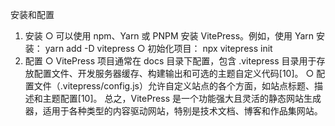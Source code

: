 安装和配置
1. 安装
  ○ 可以使用 npm、Yarn 或 PNPM 安装 VitePress。例如，使用 Yarn 安装：
yarn add -D vitepress
  ○ 初始化项目：
npx vitepress init
2. 配置
  ○ VitePress 项目通常在 docs 目录下配置，包含 .vitepress 目录用于存放配置文件、开发服务器缓存、构建输出和可选的主题自定义代码[10]。
  ○ 配置文件（.vitepress/config.js）允许自定义站点的各个方面，如站点标题、描述和主题配置[10]。
总之，VitePress 是一个功能强大且灵活的静态网站生成器，适用于各种类型的内容驱动网站，特别是技术文档、博客和作品集网站。